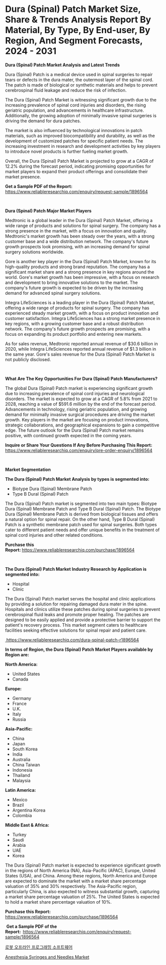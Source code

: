 <p><h1>Dura (Spinal) Patch Market Size, Share & Trends Analysis Report By Material, By Type, By End-user, By Region, And Segment Forecasts, 2024 - 2031</h1></p><p><strong>Dura (Spinal) Patch Market Analysis and Latest Trends</strong></p>
<p><p>Dura (Spinal) Patch is a medical device used in spinal surgeries to repair tears or defects in the dura mater, the outermost layer of the spinal cord. The patch is made of biological or synthetic materials and helps to prevent cerebrospinal fluid leakage and reduce the risk of infection.</p><p>The Dura (Spinal) Patch Market is witnessing significant growth due to the increasing prevalence of spinal cord injuries and disorders, the rising geriatric population, and advancements in healthcare infrastructure. Additionally, the growing adoption of minimally invasive spinal surgeries is driving the demand for dura patches.</p><p>The market is also influenced by technological innovations in patch materials, such as improved biocompatibility and durability, as well as the development of customized patches for specific patient needs. The increasing investment in research and development activities by key players to introduce novel products is further fueling market growth.</p><p>Overall, the Dura (Spinal) Patch Market is projected to grow at a CAGR of 12.2% during the forecast period, indicating promising opportunities for market players to expand their product offerings and consolidate their market presence.</p></p>
<p><strong>Get a Sample PDF of the Report:&nbsp;</strong> <a href="https://www.reliableresearchiq.com/enquiry/request-sample/1896564">https://www.reliableresearchiq.com/enquiry/request-sample/1896564</a></p>
<p>&nbsp;</p>
<p><strong>Dura (Spinal) Patch Major Market Players</strong></p>
<p><p>Medtronic is a global leader in the Dura (Spinal) Patch Market, offering a wide range of products and solutions for spinal surgery. The company has a strong presence in the market, with a focus on innovation and quality. Medtronic's market growth has been steady over the years, with a strong customer base and a wide distribution network. The company's future growth prospects look promising, with an increasing demand for spinal surgery solutions worldwide.</p><p>Gore is another key player in the Dura (Spinal) Patch Market, known for its high-quality products and strong brand reputation. The company has a significant market share and a strong presence in key regions around the world. Gore's market growth has been impressive, with a focus on research and development to bring innovative solutions to the market. The company's future growth is expected to be driven by the increasing demand for advanced spinal surgery solutions.</p><p>Integra LifeSciences is a leading player in the Dura (Spinal) Patch Market, offering a wide range of products for spinal surgery. The company has experienced steady market growth, with a focus on product innovation and customer satisfaction. Integra LifeSciences has a strong market presence in key regions, with a growing customer base and a robust distribution network. The company's future growth prospects are promising, with a focus on expanding its product portfolio and entering new markets.</p><p>As for sales revenue, Medtronic reported annual revenue of $30.6 billion in 2020, while Integra LifeSciences reported annual revenue of $1.3 billion in the same year. Gore's sales revenue for the Dura (Spinal) Patch Market is not publicly disclosed.</p></p>
<p>&nbsp;</p>
<p><strong>What Are The Key Opportunities For Dura (Spinal) Patch Manufacturers?</strong></p>
<p><p>The global Dura (Spinal) Patch market is experiencing significant growth due to increasing prevalence of spinal cord injuries and neurological disorders. The market is expected to grow at a CAGR of 5.8% from 2021 to 2028, reaching a value of $591.6 million by the end of the forecast period. Advancements in technology, rising geriatric population, and growing demand for minimally invasive surgical procedures are driving the market growth. Key players in the market are focusing on product innovations, strategic collaborations, and geographical expansions to gain a competitive edge. The future outlook for the Dura (Spinal) Patch market remains positive, with continued growth expected in the coming years.</p></p>
<p><strong>Inquire or Share Your Questions If Any Before Purchasing This Report:</strong> <a href="https://www.reliableresearchiq.com/enquiry/pre-order-enquiry/1896564">https://www.reliableresearchiq.com/enquiry/pre-order-enquiry/1896564</a></p>
<p>&nbsp;</p>
<p><strong>Market Segmentation</strong></p>
<p><strong>The Dura (Spinal) Patch Market Analysis by types is segmented into:</strong></p>
<p><ul><li>Biotype Dura (Spinal) Membrane Patch</li><li>Type B Dural (Spinal) Patch</li></ul></p>
<p><p>The Dura (Spinal) Patch market is segmented into two main types: Biotype Dura (Spinal) Membrane Patch and Type B Dural (Spinal) Patch. The Biotype Dura (Spinal) Membrane Patch is derived from biological tissues and offers a natural option for spinal repair. On the other hand, Type B Dural (Spinal) Patch is a synthetic membrane patch used for spinal surgeries. Both types cater to different patient needs and offer unique benefits in the treatment of spinal cord injuries and other related conditions.</p></p>
<p><strong>Purchase this Report:&nbsp;</strong><a href="https://www.reliableresearchiq.com/purchase/1896564">https://www.reliableresearchiq.com/purchase/1896564</a></p>
<p>&nbsp;</p>
<p><strong>The Dura (Spinal) Patch Market Industry Research by Application is segmented into:</strong></p>
<p><ul><li>Hospital</li><li>Clinic</li></ul></p>
<p><p>The Dura (Spinal) Patch market serves the hospital and clinic applications by providing a solution for repairing damaged dura mater in the spine. Hospitals and clinics utilize these patches during spinal surgeries to prevent cerebrospinal fluid leaks and promote proper healing. The patches are designed to be easily applied and provide a protective barrier to support the patient's recovery process. This market segment caters to healthcare facilities seeking effective solutions for spinal repair and patient care.</p></p>
<p><a href="https://www.reliableresearchiq.com/dura-spinal-patch-r1896564">&nbsp;https://www.reliableresearchiq.com/dura-spinal-patch-r1896564</a></p>
<p><strong>In terms of Region, the Dura (Spinal) Patch Market Players available by Region are:</strong></p>
<p>
    <p> <strong> North America: </strong>
        <ul>
            <li>United States</li>
            <li>Canada</li>
        </ul>
        </p> 
    <p> <strong> Europe: </strong>
        <ul>
            <li>Germany</li>
            <li>France</li>
            <li>U.K.</li>
            <li>Italy</li>
            <li>Russia</li>
        </ul>
        </p> 
    <p> <strong> Asia-Pacific: </strong>
        <ul>
            <li>China</li>
            <li>Japan</li>
            <li>South Korea</li>
            <li>India</li>
            <li>Australia</li>
            <li>China Taiwan</li>
            <li>Indonesia</li>
            <li>Thailand</li>
            <li>Malaysia</li>
        </ul>
        </p> 
    <p> <strong> Latin America: </strong>
        <ul>
            <li>Mexico</li>
            <li>Brazil</li>
            <li>Argentina Korea</li>
            <li>Colombia</li>
        </ul>
        </p> 
    <p> <strong> Middle East & Africa: </strong>
        <ul>
            <li>Turkey</li>
            <li>Saudi</li>
            <li>Arabia</li>
            <li>UAE</li>
            <li>Korea</li>
        </ul>
    </p>
    </p>
<p><p>The Dura (Spinal) Patch market is expected to experience significant growth in the regions of North America (NA), Asia-Pacific (APAC), Europe, United States (USA), and China. Among these regions, North America and Europe are expected to dominate the market with a market share percentage valuation of 35% and 30% respectively. The Asia-Pacific region, particularly China, is also expected to witness substantial growth, capturing a market share percentage valuation of 25%. The United States is expected to hold a market share percentage valuation of 10%.</p></p>
<p><strong>Purchase this Report: </strong><a href="https://www.reliableresearchiq.com/purchase/1896564">https://www.reliableresearchiq.com/purchase/1896564</a></p>
<p>&nbsp;<strong>Get a Sample PDF of the Report:&nbsp;&nbsp;</strong><a href="https://www.reliableresearchiq.com/enquiry/request-sample/1896564">https://www.reliableresearchiq.com/enquiry/request-sample/1896564</a></p>
<p><strong></strong></p>
<p><p><a href="https://github.com/mpodehpw07370073/Market-Research-Report-List-3/blob/main/357345377090.md">로봇 오프라인 프로그래밍 소프트웨어</a></p><p><a href="https://github.com/ruddyyedelwadw/Market-Research-Report-List-3/blob/main/anesthesia-syringes-and-needles-market.md">Anesthesia Syringes and Needles Market</a></p></p>